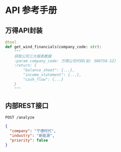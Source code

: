 # API 参考手册

## 万得API封装
```python
@tool
def get_wind_financials(company_code: str):
    """
    获取公司三大报表数据
    :param company_code: 万得公司代码(如: 300750.SZ)
    :return: {
        "balance_sheet": {...},
        "income_statement": {...},
        "cash_flow": {...}
    }
    """
```

## 内部REST接口
`POST /analyze`
```json
{
  "company": "宁德时代",
  "industry": "新能源",
  "priority": false
}
```